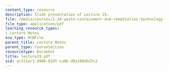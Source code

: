 ```yaml
---
content_type: resource
description: Slide presentation of Lecture 19.
file: /media/courses/1-34-waste-containment-and-remediation-technology-spring-2004/ac311ac3d98602d5ca66d0a180dbd3c2_lecture19.pdf
file_type: application/pdf
learning_resource_types:
- Lecture Notes
ocw_type: OCWFile
parent_title: Lecture Notes
parent_type: CourseSection
resourcetype: Document
title: lecture19.pdf
uid: ac311ac3-d986-02d5-ca66-d0a180dbd3c2
---
```

